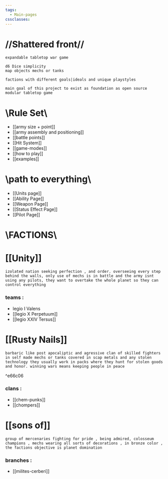 ```yaml
---
tags:
  - Main-pages
cssclasses:
---
```

# //**Shattered front**//
```
expandable tabletop war game 

d6 Dice simplicity
map objects mechs or tanks

factions with different goals|ideals and unique playstyles

main goal of this project to exist as foundation as open source modular tabletop game
``` 

# \Rule Set\
- [[army size + point]]
- [[army assembly and positioning]]
- [[battle points]]
- [[Hit System]]
- [[game-modes]]
- [[how to play]]
- [[examples]]

# \path to everything\

- [[Units page]]
- [[Ability Page]]
- [[Weapon Page]]
- [[Status Effect Page]]
- [[Pilot Page]]

# \FACTIONS\

# [[Unity]]
```
izolated nation seeking perfection , and order. overseeing every step behind the walls, only use of mechs is in battle and the army isnt using any pilots, they want to overtake the whole planet so they can control everything
```
### teams :
- legio I Valens
- [[legio X Perpetuum]]
- [[legio XXIV Tersus]]
# [[Rusty Nails]]
```
barbaric like post apocaliptic and agressive clan of skilled fighters in self made mechs or tanks covered in scap metals and any stolen technology they usually work in packs where they hunt for stolen goods and honor. winning wars means keeping people in peace
```
^e66c06
### clans :
- [[chem-punks]] 
- [[chompers]]
# [[sons of]]
```
group of mercenaries fighting for pride , being admired, colosseum champions , mechs wearing all sorts of decorations , in bronze color , the factions objective is planet domination 
```
### branches :
- [[milites-cerberi]]